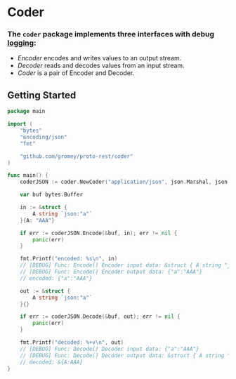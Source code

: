 # Coder

### The `coder` package implements three interfaces with debug [logging](https://github.com/gromey/proto-rest/blob/main/logger/README.md):

- *Encoder* encodes and writes values to an output stream.
- *Decoder* reads and decodes values from an input stream.
- *Coder* is a pair of Encoder and Decoder.

## Getting Started

```go
package main

import (
	"bytes"
	"encoding/json"
	"fmt"

	"github.com/gromey/proto-rest/coder"
)

func main() {
	coderJSON := coder.NewCoder("application/json", json.Marshal, json.Unmarshal)

	var buf bytes.Buffer

	in := &struct {
		A string `json:"a"`
	}{A: "AAA"}

	if err := coderJSON.Encode(&buf, in); err != nil {
		panic(err)
	}

	fmt.Printf("encoded: %s\n", in)
	// [DEBUG] Func: Encode() Encoder input data: &struct { A string "json:\"a\"" }{A:"AAA"}
	// [DEBUG] Func: Encode() Encoder output data: {"a":"AAA"}
	// encoded: {"a":"AAA"}

	out := &struct {
		A string `json:"a"`
	}{}

	if err := coderJSON.Decode(&buf, out); err != nil {
		panic(err)
	}

	fmt.Printf("decoded: %+v\n", out)
	// [DEBUG] Func: Decode() Decoder input data: {"a":"AAA"}
	// [DEBUG] Func: Decode() Decoder output data: &struct { A string "json:\"a\"" }{A:"AAA"}
	// decoded: &{A:AAA}
}
```